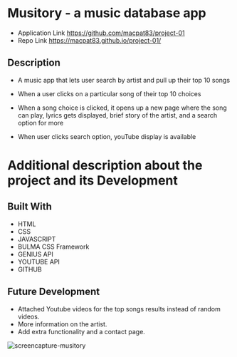 # Musitory - a music database app

* Application Link https://github.com/macpat83/project-01
* Repo Link https://macpat83.github.io/project-01/


## Description

* A music app that lets user search by artist and pull up their top 10 songs

* When a user clicks on a particular song of their top 10 choices 

* When a song choice is clicked, it opens up a new page where the song can play, lyrics gets displayed, brief story of the artist, and a search option for more

* When user clicks search option, youTube display is available


# Additional description about the project and its Development

## Built With

- HTML 
- CSS
- JAVASCRIPT
- BULMA CSS Framework
- GENIUS API
- YOUTUBE API
- GITHUB 


## Future Development

- Attached Youtube videos for the top songs results instead of random videos.
- More information on the artist. 
- Add extra functionality and a contact page.



![screencapture-musitory](https://user-images.githubusercontent.com/101297588/167228635-66006852-5600-43a2-890e-52cdf76ab321.png)
